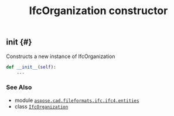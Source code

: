 ﻿---
title: IfcOrganization constructor
second_title: Aspose.CAD for Python via .NET API References
description: 
type: docs
weight: 10
url: /python-net/aspose.cad.fileformats.ifc.ifc4.entities/ifcorganization/__init__/
is_root: false
---

## __init__ {#}

Constructs a new instance of IfcOrganization



```python
def __init__(self):
    ...
```





### See Also
* module [`aspose.cad.fileformats.ifc.ifc4.entities`](../../)
* class [`IfcOrganization`](/cad/python-net/aspose.cad.fileformats.ifc.ifc4.entities/ifcorganization)
